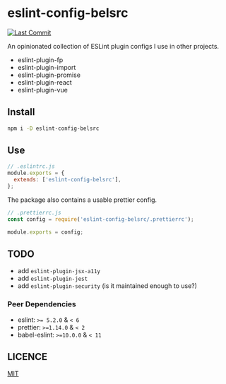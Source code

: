 # eslint-config-belsrc

[![Last Commit](https://img.shields.io/github/last-commit/belsrc/eslint-config-belsrc/master.svg?style=flat-square)](https://github.com/belsrc/eslint-config-belsrc/commits/master)

An opinionated collection of ESLint plugin configs I use in other projects.

* eslint-plugin-fp
* eslint-plugin-import
* eslint-plugin-promise
* eslint-plugin-react
* eslint-plugin-vue

## Install

```bash
npm i -D eslint-config-belsrc
```

## Use

```js
// .eslintrc.js
module.exports = {
  extends: ['eslint-config-belsrc'],
};
```

The package also contains a usable prettier config.

```js
// .prettierrc.js
const config = require('eslint-config-belsrc/.prettierrc');

module.exports = config;
```

## TODO

* add `eslint-plugin-jsx-a11y`
* add `eslint-plugin-jest`
* add `eslint-plugin-security` (is it maintained enough to use?)

### Peer Dependencies

* eslint: `>= 5.2.0` & `< 6`
* prettier: `>=1.14.0` & `< 2`
* babel-eslint: `>=10.0.0` & `< 11`

## LICENCE

[MIT](LICENCE)
